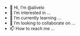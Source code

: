 - 👋 Hi, I’m @alivelo
- 👀 I’m interested in ...
- 🌱 I’m currently learning ...
- 💞️ I’m looking to collaborate on ...
- 📫 How to reach me ...

<!---
alivelo/alivelo is a ✨ special ✨ repository because its `README.md` (this file) appears on your GitHub profile.
You can click the Preview link to take a look at your changes.
--->
